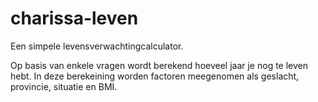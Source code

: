 # charissa-leven

Een simpele levensverwachtingcalculator.

Op basis van enkele vragen wordt berekend hoeveel jaar je nog te leven hebt. In deze berekeining worden factoren meegenomen als geslacht, provincie, situatie en BMI.
